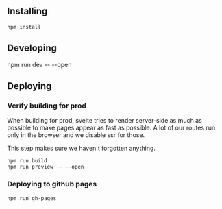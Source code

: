 ## Installing

    npm install

## Developing

npm run dev -- --open

## Deploying

### Verify building for prod

When building for prod, svelte tries to render server-side as much as possible to make
pages appear as fast as possible.
A lot of our routes run only in the browser and we disable ssr for those.

This step makes sure we haven't forgotten anything.

    npm run build
    npm run preview -- --open

### Deploying to github pages

    npm run gh-pages
